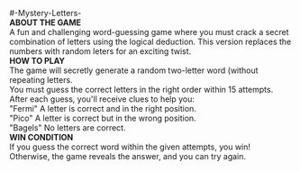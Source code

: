#-Mystery-Letters-
<br>
__ABOUT THE GAME__
<br>
A fun and challenging word-guessing game where you must crack a secret combination of letters using the logical deduction. This version replaces the numbers with random leters for an exciting twist.
<br>
__HOW TO PLAY__
<br>
The game will secretly generate a random two-letter word (without repeating letters.
<br>
You must guess the correct letters in the right order within 15 attempts.
<br>
After each guess, you'll receive clues to help you:
<br>
"Fermi"   A letter is correct and in the right position.
<br>
"Pico"    A letter is correct but in the wrong position.
<br>
"Bagels"  No letters are correct.
<br>
__WIN CONDITION__
<br>
If you guess the correct word within the given attempts, you win!
<br>
Otherwise, the game reveals the answer, and you can try again.
